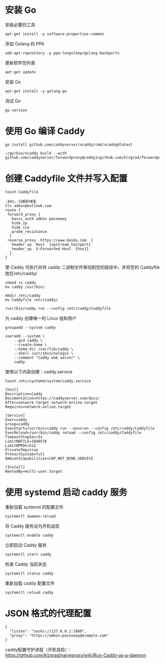 # 安装 Go
安装必要的工具
```
apt-get install -y software-properties-common
```
添加 Golang 的 PPA
```
add-apt-repository -y ppa:longsleep/golang-backports
```
更新软件包列表
```
apt-get update
```
安装 Go
```
apt-get install -y golang-go
```
测试 Go
```
go version
```
# 使用 Go 编译 Caddy
```
go install github.com/caddyserver/xcaddy/cmd/xcaddy@latest
```
```
~/go/bin/xcaddy build --with github.com/caddyserver/forwardproxy@caddy2=github.com/klzgrad/forwardproxy@naive
```
# 创建 Caddyfile 文件并写入配置
```
touch Caddyfile
```
```
:443, 已解析域名
tls admin@outlook.com
route {
 forward_proxy {
   basic_auth admin passeway 
   hide_ip
   hide_via
   probe_resistance
  }
 reverse_proxy  https://www.baidu.com  {
   header_up  Host  {upstream_hostport}
   header_up  X-Forwarded-Host  {host}
  }
}
```
使 Caddy 可执行并将 caddy 二进制文件移动到您的路径中，并将您的 Caddyfile 放在/etc/caddy/
```
chmod +x caddy
mv caddy /usr/bin/
```
```
mkdir /etc/caddy
mv Caddyfile /etc/caddy/
```
```
/usr/bin/caddy run --config /etc/caddy/Caddyfile
```
为 caddy 创建唯一的 Linux 组和用户
```
groupadd --system caddy

useradd --system \
    --gid caddy \
    --create-home \
    --home-dir /var/lib/caddy \
    --shell /usr/sbin/nologin \
    --comment "Caddy web server" \
    caddy
```
使用以下内容创建：caddy.service
```
touch /etc/systemd/system/caddy.service
```
```
[Unit]
Description=Caddy
Documentation=https://caddyserver.com/docs/
After=network.target network-online.target
Requires=network-online.target

[Service]
User=caddy
Group=caddy
ExecStart=/usr/bin/caddy run --environ --config /etc/caddy/Caddyfile
ExecReload=/usr/bin/caddy reload --config /etc/caddy/Caddyfile
TimeoutStopSec=5s
LimitNOFILE=1048576
LimitNPROC=512
PrivateTmp=true
ProtectSystem=full
AmbientCapabilities=CAP_NET_BIND_SERVICE

[Install]
WantedBy=multi-user.target
```
# 使用 systemd 启动 caddy 服务
重新加载 systemd 的配置文件
```
systemctl daemon-reload
```
将 Caddy 服务设为开机自启
```
systemctl enable caddy
```
立即启动 Caddy 服务
```
systemctl start caddy
```
检查 Caddy 当前状态
```
systemctl status caddy
```
重新加载 caddy 配置文件
```
systemctl reload caddy
```


# JSON 格式的代理配置
```
{
  "listen": "socks://127.0.0.1:1080",
  "proxy": "https://admin:passeway@example.com"
}
```
caddy配置守护进程（开机自启）：https://github.com/klzgrad/naiveproxy/wiki/Run-Caddy-as-a-daemon
